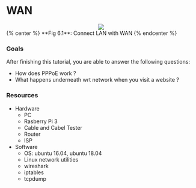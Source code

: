 # WAN

<div style="text-align:center">
<img src="https://www.lucidchart.com/publicSegments/view/c4c87e10-1acd-45bc-933b-2dfddbb12863/image.png">
</div>
{% center %} **Fig 6.1**: Connect LAN with WAN {% endcenter %}

### Goals
After finishing this tutorial, you are able to answer the following questions:

* How does PPPoE work ?
* What happens underneath wrt network when you visit a website ?

### Resources
* Hardware
    * PC
    * Rasberry Pi 3
    * Cable and Cabel Tester
    * Router
    * ISP
* Software
    * OS: ubuntu 16.04, ubuntu 18.04
    * Linux network utilities 
    * wireshark
    * iptables
    * tcpdump

